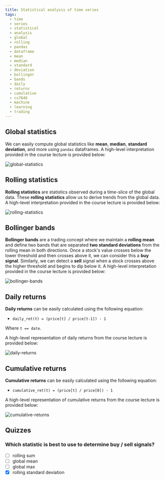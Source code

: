 ```yaml
---
title: Statistical analysis of time series
tags:
  - time
  - series
  - statistical
  - analysis
  - global
  - rolling
  - pandas
  - dataframe
  - mean
  - median
  - standard
  - deviation
  - bollinger
  - bands
  - daily
  - returns
  - cumulative
  - cs7646
  - machine
  - learning
  - trading
---
```


## Global statistics

We can easily compute global statistics like **mean**, **median**, **standard
deviation**, and more using `pandas` dataframes. A high-level interpretation
provided in the course lecture is provided below:

![global-statistics](global-statistics.png)

## Rolling statistics

**Rolling statistics** are statistics observed during a time-slice of the global
data. These **rolling statistics** allow us to derive trends from the global
data. A high-level interpretation provided in the course lecture is provided
below:

![rolling-statistics](rolling-statistics.png)

## Bollinger bands

**Bollinger bands** are a trading concept where we maintain a **rolling mean**
and define two bands that are separated **two standard deviations** from the
rolling mean in both directions. Once a stock's value crosses below the lower
threshold and then crosses above it, we can consider this a **buy signal**.
Similarly, we can detect a **sell** signal when a stock crosses above the higher
threshold and begins to dip below it. A high-level interpretation provided in
the course lecture is provided below:

![bollinger-bands](Machine%20learning%20for%20trading/Manipulating%20financial%20data%20with%20Python/assets/bollinger-bands.png)

## Daily returns

**Daily returns** can be easily calculated using the following equation:

- `daily_ret(t) = (price[t] / price[t-1]) - 1`

Where `t == date`.

A high-level representation of daily returns from the course lecture is provided
below:

![daily-returns](daily-returns.png)

## Cumulative returns

**Cumulative returns** can be easily calculated using the following equation:

- `cumulative_ret(t) = (price[t] / price[0]) - 1`

A high-level representation of cumulative returns from the course lecture is
provided below:

![cumulative-returns](cumulative-returns.png)

## Quizzes

### Which statistic is best to use to determine buy / sell signals?

- [ ] rolling sum
- [ ] global mean
- [ ] global max
- [x] rolling standard deviation
